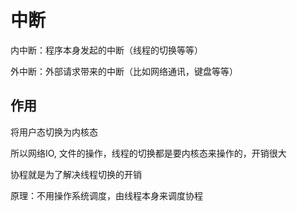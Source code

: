# 中断

内中断：程序本身发起的中断（线程的切换等等）

外中断：外部请求带来的中断（比如网络通讯，键盘等等）



## 作用

将用户态切换为内核态



所以网络IO, 文件的操作，线程的切换都是要内核态来操作的，开销很大



协程就是为了解决线程切换的开销

原理：不用操作系统调度，由线程本身来调度协程